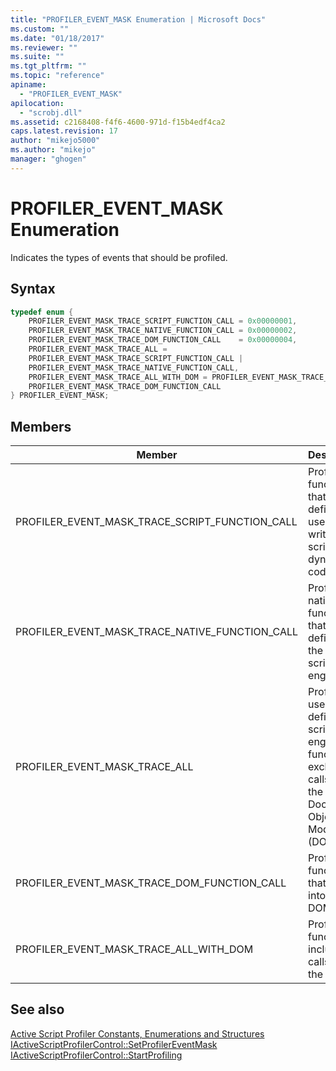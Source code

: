 ```yaml
---
title: "PROFILER_EVENT_MASK Enumeration | Microsoft Docs"
ms.custom: ""
ms.date: "01/18/2017"
ms.reviewer: ""
ms.suite: ""
ms.tgt_pltfrm: ""
ms.topic: "reference"
apiname: 
  - "PROFILER_EVENT_MASK"
apilocation: 
  - "scrobj.dll"
ms.assetid: c2168408-f4f6-4600-971d-f15b4edf4ca2
caps.latest.revision: 17
author: "mikejo5000"
ms.author: "mikejo"
manager: "ghogen"
---
```

# PROFILER_EVENT_MASK Enumeration
Indicates the types of events that should be profiled.  
  
## Syntax  
  
```cpp
typedef enum {  
    PROFILER_EVENT_MASK_TRACE_SCRIPT_FUNCTION_CALL = 0x00000001,  
    PROFILER_EVENT_MASK_TRACE_NATIVE_FUNCTION_CALL = 0x00000002,  
    PROFILER_EVENT_MASK_TRACE_DOM_FUNCTION_CALL    = 0x00000004,  
    PROFILER_EVENT_MASK_TRACE_ALL =  
    PROFILER_EVENT_MASK_TRACE_SCRIPT_FUNCTION_CALL |  
    PROFILER_EVENT_MASK_TRACE_NATIVE_FUNCTION_CALL,  
    PROFILER_EVENT_MASK_TRACE_ALL_WITH_DOM = PROFILER_EVENT_MASK_TRACE_ALL |  
    PROFILER_EVENT_MASK_TRACE_DOM_FUNCTION_CALL  
} PROFILER_EVENT_MASK;  
```  
  
## Members  
  
|Member|Description|  
|------------|-----------------|  
|PROFILER_EVENT_MASK_TRACE_SCRIPT_FUNCTION_CALL|Profiles functions that are defined in user-written script and dynamic code.|  
|PROFILER_EVENT_MASK_TRACE_NATIVE_FUNCTION_CALL|Profiles native functions that are defined by the scripting engine.|  
|PROFILER_EVENT_MASK_TRACE_ALL|Profiles all user-defined and scripting engine functions, excluding calls into the Document Object Model (DOM).|  
|PROFILER_EVENT_MASK_TRACE_DOM_FUNCTION_CALL|Profiles functions that call into the DOM.|  
|PROFILER_EVENT_MASK_TRACE_ALL_WITH_DOM|Profiles all functions, including calls into the DOM.|  
  
## See also  
 [Active Script Profiler Constants, Enumerations and Structures](../../winscript/reference/active-script-profiler-constants-enumerations-and-structures.md)   
 [IActiveScriptProfilerControl::SetProfilerEventMask](../../winscript/reference/iactivescriptprofilercontrol-setprofilereventmask.md)   
 [IActiveScriptProfilerControl::StartProfiling](../../winscript/reference/iactivescriptprofilercontrol-startprofiling.md)